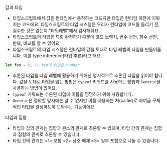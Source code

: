값과 타입

- 타입스크립트에서 값은 런타임에서 동작하는 코드지만 타입은 런타임 이전에 지워지는 코드에요. 타입스크립트의 타입 시스템은 우리가 런타임에 코드를 돌리기 전, 실수한 것은 없는지 "타입레벨"에서 검사해줘요.
- 타입스크립트의 타입은 튜링 완전하기 때문에 코드 브랜치, 변수 선언, 함수 선언, 반복, 비교를 할 수 있어요.
- 타입스크립트의 타입 시스템은 런타임의 값을 토대로 타입 레벨의 타입을 만들어줍니다. 이를 type inference(타입 추론)라고 해요.

```ts
let foo = 5; // foo의 타입은 number
```

- 추론된 타입을 타입 레벨에 활용하기 위해선 명시적으로 추론된 타입을 읽어야 합니다. 값을 토대로 타입을 읽는 방법은 `typeof` 키워드를 사용하는 방법과 `Generic`을 사용하는 방법이 있어요.
- `typeof` 키워드는 추론된 타입에 이름을 명명하기 위해 사용합니다.
- `Generic`은 정의할 당시에는 알 수 없지만 이를 사용하는 처(caller)로 하여금 구체적인 타입을 결정하도록 도와주는 기능이에요.

타입과 집합

- 타입과 값의 관계는 집합과 원소의 관계로 추론할 수 있으며, 타입 간의 관계는 집합과 집합의 관계로 추론할 수 있습니다.
- 타입 간의 관계는 <1> 포함 <2> 상호 배제 <3> 일부 포함으로 나눌 수 있습니다.
